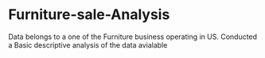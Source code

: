 # Furniture-sale-Analysis
Data belongs to a one of the Furniture business operating in US. Conducted a Basic descriptive analysis of the data avialable
